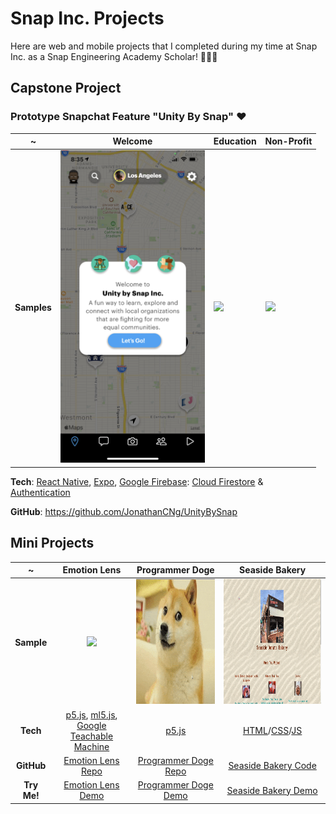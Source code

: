# Snap Inc. Projects

Here are web and mobile projects that I completed during my time at Snap Inc. as a Snap Engineering Academy Scholar! 👻👨‍🎓

## Capstone Project


### Prototype Snapchat Feature "Unity By Snap" ♥

~ | Welcome | Education | Non-Profit |
|---|---|---|---|
**Samples** | <img src="Samples/UnityBySnap.png" height="500"/> | <img src="Samples/BitmojiWalkthroughDemo.gif" height="500"/> | <img src="Samples/CoCoDemo.gif" height="500"/> |

**Tech**: [React Native](https://reactnative.dev/), [Expo](https://expo.dev/), [Google Firebase](https://firebase.google.com/): [Cloud Firestore](https://firebase.google.com/docs/firestore) & [Authentication](https://firebase.google.com/docs/auth)

**GitHub**: https://github.com/JonathanCNg/UnityBySnap


## Mini Projects

~ | Emotion Lens | Programmer Doge | Seaside Bakery
:-------------------------:|:-------------------------:|:-------------------------:|:-------------------------:
**Sample** | <img src="Samples/fulldemo.gif" height="200"/> | <img src="Samples/doge-sample-crop.gif" height="200"/> | <img src="Samples/seaside-sample.gif" height="200"/>
**Tech** | [p5.js](https://p5js.org/), [ml5.js](https://ml5js.org/), [Google Teachable Machine](https://teachablemachine.withgoogle.com/) | [p5.js](https://p5js.org/) | [HTML](https://developer.mozilla.org/en-US/docs/Web/HTML)/[CSS](https://developer.mozilla.org/en-US/docs/Web/CSS)/[JS](https://www.javascript.com/)
**GitHub** | [Emotion Lens Repo](https://github.com/JonathanCNg/Emotion-Lens) | [Programmer Doge Repo](https://github.com/JonathanCNg/Programmer-Doge) | [Seaside Bakery Code](https://github.com/Snap-Engineering-Academy-2021/food-town/tree/main/jonathan)
**Try Me!** | [Emotion Lens Demo](https://jonathancng.github.io/Emotion-Lens/) | [Programmer Doge Demo](https://jonathancng.github.io/Programmer-Doge/) | [Seaside Bakery Demo](https://snap-engineering-academy-2021.github.io/food-town/jonathan/index.html)
